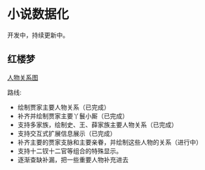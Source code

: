 # 小说数据化

开发中，持续更新中。

## 红楼梦

[人物关系图](https://echoma.github.io/novel_datamation/story_of_stone/graph.html)

路线:
* 绘制贾家主要人物关系（已完成）
* 补齐并绘制贾家主要丫鬟小厮（已完成）
* 支持多家族，绘制史、王、薛家族主要人物关系（已完成）
* 支持交互式扩展信息展示（已完成）
* 补齐主要的贾家支脉和主要亲眷，并绘制这些人物的关系（进行中）
* 支持十二钗十二官等组合的特殊显示。
* 逐渐查缺补漏，把一些重要人物补充进去